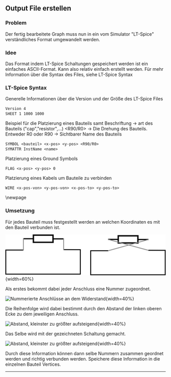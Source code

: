 ## Output File erstellen

### Problem
Der fertig bearbeitete Graph muss nun in ein vom Simulator "LT-Spice" verständliches Format umgewandelt werden.

### Idee
Das Format indem LT-Spice Schaltungen gespeichert werden ist ein einfaches ASCII-Format. Kann also relativ einfach erstellt werden. Für mehr Information über die Syntax des Files, siehe LT-Spice Syntax

### LT-Spice Syntax  

Generelle Informationen über die Version und der Größe des LT-Spice Files
```
Version 4
SHEET 1 1000 1000
```


Beispiel für die Platzierung eines Bauteils samt Beschriftung
<bauteil> -> art des Bauteils ("cap","resistor",...)
<R90/R0> -> Die Drehung des Bauteils. Entweder R0 oder R90
<name>  -> Sichtbarer Name des Bauteils
```
SYMBOL <bauteil> <x-pos> <y-pos> <R90/R0>
SYMATTR InstName <name>
```


Platzierung eines Ground Symbols
```
FLAG <x-pos> <y-pos> 0
```

Platzierung eines Kabels um Bauteile zu verbinden
```
WIRE <x-pos-von> <y-pos-von> <x-pos-to> <y-pos-to>
```
\newpage
### Umsetzung

Für jedes Bauteil muss festgestellt werden an welchen Koordinaten es mit den Bauteil verbunden ist.

![Die zwei Möglichkeiten ein Bauteil anzuschließen](.\Dateien\2MöglichkeitenAnzuschließen.png){width=60%}

Als erstes bekommt dabei jeder Anschluss eine Nummer zugeordnet.

![Nummerierte Anschlüsse an dem Widerstand](.\Dateien\NummerierteAnschlüsse.png){width=40%}

Die Reihenfolge wird dabei bestimmt durch den Abstand der linken oberen Ecke zu dem jeweiligen Anschluss.

![Abstand, kleinster zu größter aufsteigend](.\Dateien\NummerierteAnschlüsse2.png){width=40%}

Das Selbe wird mit der gezeichneten Schaltung gemacht.

![Abstand, kleinster zu größter aufsteigend](.\Dateien\NummerierteAnschlüsse3.png){width=40%}

Durch diese Information können dann selbe Nummern zusammen geordnet werden und richtig verbunden werden.
Speichere diese Information in die einzelnen Bauteil Vertices.



---
